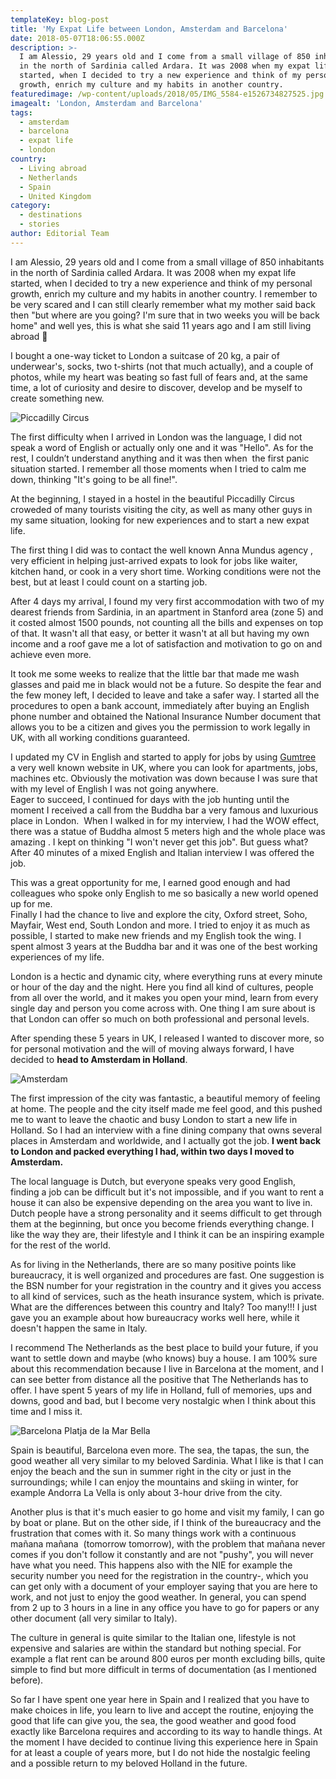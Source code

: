 ```yaml
---
templateKey: blog-post
title: 'My Expat Life between London, Amsterdam and Barcelona'
date: 2018-05-07T18:06:55.000Z
description: >-
  I am Alessio, 29 years old and I come from a small village of 850 inhabitants
  in the north of Sardinia called Ardara. It was 2008 when my expat life
  started, when I decided to try a new experience and think of my personal
  growth, enrich my culture and my habits in another country.
featuredimage: /wp-content/uploads/2018/05/IMG_5584-e1526734827525.jpg
imagealt: 'London, Amsterdam and Barcelona'
tags:
  - amsterdam
  - barcelona
  - expat life
  - london
country:
  - Living abroad
  - Netherlands
  - Spain
  - United Kingdom
category:
  - destinations
  - stories
author: Editorial Team
---
```


I am Alessio, 29 years old and I come from a small village of 850 inhabitants in the north of Sardinia called Ardara. It was 2008 when my expat life started, when I decided to try a new experience and think of my personal growth, enrich my culture and my habits in another country. I remember to be very scared and I can still clearly remember what my mother said back then "but where are you going? I'm sure that in two weeks you will be back home" and well yes, this is what she said 11 years ago and I am still living abroad 🙂

I bought a one-way ticket to London a suitcase of 20 kg, a pair of underwear's, socks, two t-shirts (not that much actually), and a couple of photos, while my heart was beating so fast full of fears and, at the same time, a lot of curiosity and desire to discover, develop and be myself to create something new.

![Piccadilly Circus](/img/uploads/2018/05/13179056_10209827410110480_6073801087843175313_n.jpg)

The first difficulty when I arrived in London was the language, I did not speak a word of English or actually only one and it was "Hello". As for the rest, I couldn’t understand anything and it was then when  the first panic situation started. I remember all those moments when I tried to calm me down, thinking "It's going to be all fine!".

At the beginning, I stayed in a hostel in the beautiful Piccadilly Circus croweded of many tourists visiting the city, as well as many other guys in my same situation, looking for new experiences and to start a new expat life.

The first thing I did was to contact the well known Anna Mundus agency , very efficient in helping just-arrived expats to look for jobs like waiter, kitchen hand, or cook in a very short time. Working conditions were not the best, but at least I could count on a starting job.

After 4 days my arrival, I found my very first accommodation with two of my dearest friends from Sardinia, in an apartment in Stanford area (zone 5) and it costed almost 1500 pounds, not counting all the bills and expenses on top of that. It wasn't all that easy, or better it wasn't at all but having my own income and a roof gave me a lot of satisfaction and motivation to go on and achieve even more.

It took me some weeks to realize that the little bar that made me wash glasses and paid me in black would not be a future. So despite the fear and the few money left, I decided to leave and take a safer way. I started all the procedures to open a bank account, immediately after buying an English phone number and obtained the National Insurance Number document that allows you to be a citizen and gives you the permission to work legally in UK, with all working conditions guaranteed.

I updated my CV in English and started to apply for jobs by using <a href="https://www.gumtree.com">Gumtree</a>  a very well known website in UK, where you can look for apartments, jobs, machines etc. Obviously the motivation was down because I was sure that with my level of English I was not going anywhere.<br /> Eager to succeed, I continued for days with the job hunting until the moment I received a call from the Buddha bar a very famous and luxurious place in London.  When I walked in for my interview, I had the WOW effect, there was a statue of Buddha almost 5 meters high and the whole place was amazing . I kept on thinking "I won't never get this job". But guess what? After 40 minutes of a mixed English and Italian interview I was offered the job.

This was a great opportunity for me, I earned good enough and had colleagues who spoke only English to me so basically a new world opened up for me.<br /> Finally I had the chance to live and explore the city, Oxford street, Soho, Mayfair, West end, South London and more. I tried to enjoy it as much as possible, I started to make new friends and my English took the wing. I spent almost 3 years at the Buddha bar and it was one of the best working experiences of my life.

London is a hectic and dynamic city, where everything runs at every minute or hour of the day and the night. Here you find all kind of cultures, people from all over the world, and it makes you open your mind, learn from every single day and person you come across with. One thing I am sure about is that London can offer so much on both professional and personal levels.

After spending these 5 years in UK, I released I wanted to discover more, so for personal motivation and the will of moving always forward, I have decided to **head to Amsterdam in Holland**.

![Amsterdam](/img/uploads/2018/05/ams3.jpeg)

The first impression of the city was fantastic, a beautiful memory of feeling at home. The people and the city itself made me feel good, and this pushed me to want to leave the chaotic and busy London to start a new life in Holland. So I had an interview with a fine dining company that owns several places in Amsterdam and worldwide, and I actually got the job. **I went back to London and packed everything I had, within two days I moved to Amsterdam.**

The local language is Dutch, but everyone speaks very good English, finding a job can be difficult but it's not impossible, and if you want to rent a house it can also be expensive depending on the area you want to live in.<br /> Dutch people have a strong personality and it seems difficult to get through them at the beginning, but once you become friends everything change. I like the way they are, their lifestyle and I think it can be an inspiring example for the rest of the world.

As for living in the Netherlands, there are so many positive points like bureaucracy, it is well organized and procedures are fast. One suggestion is the BSN number for your registration in the country and it gives you access to all kind of services, such as the heath insurance system, which is private. What are the differences between this country and Italy? Too many!!! I just gave you an example about how bureaucracy works well here, while it doesn't happen the same in Italy.

I recommend The Netherlands as the best place to build your future, if you want to settle down and maybe (who knows) buy a house. I am 100% sure about this recommendation because I live in Barcelona at the moment, and I can see better from distance all the positive that The Netherlands has to offer. I have spent 5 years of my life in Holland, full of memories, ups and downs, good and bad, but I become very nostalgic when I think about this time and I miss it.

![Barcelona Platja de la Mar Bella](/img/uploads/2018/05/BCN1-e1526040121697.jpeg)

Spain is beautiful, Barcelona even more. The sea, the tapas, the sun, the good weather all very similar to my beloved Sardinia. What I like is that I can enjoy the beach and the sun in summer right in the city or just in the surroundings; while I can enjoy the mountains and skiing in winter, for example Andorra La Vella is only about 3-hour drive from the city.

Another plus is that it's much easier to go home and visit my family, I can go by boat or plane. But on the other side, if I think of the bureaucracy and the frustration that comes with it. So many things work with a continuous mañana mañana  (tomorrow tomorrow), with the problem that mañana never comes if you don't follow it constantly and are not "pushy", you will never have what you need. This happens also with the NIE for example the security number you need for the registration in the country-, which you can get only with a document of your employer saying that you are here to work, and not just to enjoy the good weather. In general, you can spend from 2 up to 3 hours in a line in any office you have to go for papers or any other document (all very similar to Italy).

The culture in general is quite similar to the Italian one, lifestyle is not expensive and salaries are within the standard but nothing special. For example a flat rent can be around 800 euros per month excluding bills, quite simple to find but more difficult in terms of documentation (as I mentioned before).

So far I have spent one year here in Spain and I realized that you have to make choices in life, you learn to live and accept the routine, enjoying the good that life can give you, the sea, the good weather and good food exactly like Barcelona requires and according to its way to handle things. At the moment I have decided to continue living this experience here in Spain for at least a couple of years more, but I do not hide the nostalgic feeling and a possible return to my beloved Holland in the future.
